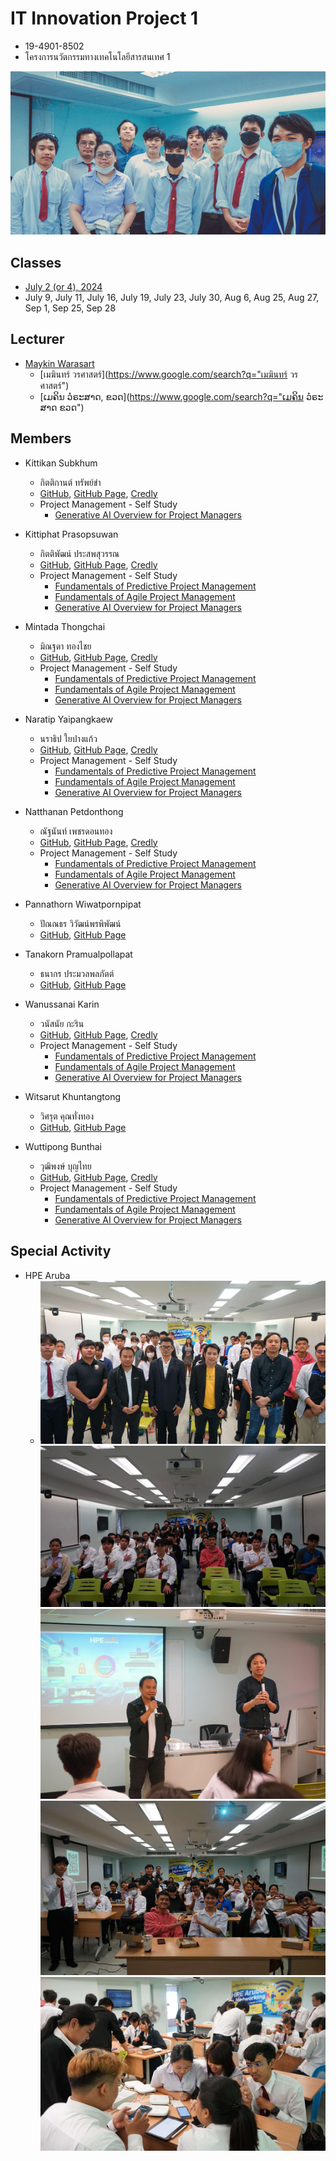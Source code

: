 # IT Innovation Project 1
+ 19-4901-8502
+ โครงการนวัตกรรมทางเทคโนโลยีสารสนเทศ 1

[![Opening](Opening.png "เปิดคอร์ส")](https://www.facebook.com/photo/?fbid=10229483476165196)

## Classes
+ [July 2 (or 4), 2024](Slide/Day1_Course-Introduction_v1.0.pdf)
+ July 9, July 11, July 16, July 19, July 23, July 30, Aug 6, Aug 25, Aug 27, Sep 1, Sep 25, Sep 28 

## Lecturer
+ [Maykin Warasart](https://www.google.com/search?q=Maykin+Warasart)
    + [เมฆินทร์ วรศาสตร์](https://www.google.com/search?q="เมฆินทร์ วรศาสตร์")
    + [ເມຄິນ ວໍຣະສາດ, ຂວດ](https://www.google.com/search?q="ເມຄິນ ວໍຣະສາດ ຂວດ")

## Members
+ Kittikan Subkhum
    + กิตติกานต์ ทรัพย์ขำ
    + [GitHub](https://github.com/Kittikan1810), [GitHub Page](https://Kittikan1810.github.io/), [Credly](https://www.credly.com/users/kittikan)
    + Project Management - Self Study
        + [Generative AI Overview for Project Managers](https://www.credly.com/badges/2b6deca3-76d2-447e-a80a-ba39625c06b7/)
    
+ Kittiphat Prasopsuwan
    + กิตติพัฒน์ ประสพสุวรรณ
    + [GitHub](https://github.com/aomnutza58), [GitHub Page](https://aomnutza58.github.io/), [Credly](https://www.credly.com/users/kittiphat-prasopsuwan.8329778d)
    + Project Management - Self Study
        + [Fundamentals of Predictive Project Management](https://www.credly.com/badges/b332ea23-1ace-43b8-86bd-ec85b34d382a)
        + [Fundamentals of Agile Project Management](https://www.credly.com/earner/earned/badge/b358690a-b4ba-4cac-8c88-80b9f36b7e8a)
        + [Generative AI Overview for Project Managers](https://www.credly.com/earner/earned/badge/d1437119-ab8e-4403-a223-e3226e0d89e1)

+ Mintada Thongchai
    + มิณฐดา ทองไชย
    + [GitHub](https://github.com/MinFluk), [GitHub Page](https://minfluk.github.io/), [Credly](https://www.credly.com/users/fluk)
    + Project Management - Self Study
        + [Fundamentals of Predictive Project Management](https://www.credly.com/badges/6f18257c-66d7-454e-8ecb-b481e98ce234)
        + [Fundamentals of Agile Project Management](https://www.credly.com/badges/230d3a21-6964-4d85-848d-7f203af96afd)
        + [Generative AI Overview for Project Managers](https://www.credly.com/badges/91c5d7af-dbf1-45f3-9ce9-61c0dba3a9c6)
    
+ Naratip Yaipangkaew
    + นราธิป ใยปางแก้ว
    + [GitHub](https://github.com/Mon5te2), [GitHub Page](https://Mon5te2.github.io/), [Credly](https://www.credly.com/users/monster_z)
    + Project Management - Self Study
        + [Fundamentals of Predictive Project Management](https://www.credly.com/badges/d459da1b-39e7-4ee2-bfc8-77d1f25526e4)
        + [Fundamentals of Agile Project Management](https://www.credly.com/badges/6a668122-6428-4e7d-a102-00b0f92db498)
        + [Generative AI Overview for Project Managers](https://www.credly.com/badges/281d9617-54c8-47cb-b54b-ebad43671af2)

+ Natthanan Petdonthong
    + ณัฐนันท์ เพชรดอนทอง
    + [GitHub](https://github.com/Natthanan2002), [GitHub Page](https://natthanan2002.github.io/), [Credly](https://www.credly.com/users/natthanan2002)
    + Project Management - Self Study
        + [Fundamentals of Predictive Project Management](https://www.credly.com/badges/62da7219-fea1-46a6-9b96-c974e7bbe0bd)
        + [Fundamentals of Agile Project Management](https://www.credly.com/badges/370e0c59-5936-4c59-a467-e12b82b82bf8)
        + [Generative AI Overview for Project Managers](https://www.credly.com/badges/c2817891-0594-4856-a5c8-84ab3071b8bf)

+ Pannathorn Wiwatpornpipat
    + ปัณณธร วิวัฒน์พรพิพัฒน์
    + [GitHub](https://github.com/Toeng152), [GitHub Page](https://toeng152.github.io/)

+ Tanakorn Pramualpollapat
    + ธนากร ประมวลพลภัตต์
    + [GitHub](https://github.com/tanakorn5670), [GitHub Page](https://tanakorn5670.github.io/)

+ Wanussanai Karin
    + วนัสนัย กะริน
    + [GitHub](https://github.com/freel2545), [GitHub Page](https://freel2545.github.io/), [Credly](https://www.credly.com/users/freel5)
    + Project Management - Self Study
        + [Fundamentals of Predictive Project Management](https://www.credly.com/badges/d22a2c25-c778-4c5d-8e57-be2eba2a70fc)
        + [Fundamentals of Agile Project Management](https://www.credly.com/badges/45ae076d-5e02-4205-a3dc-dda9b0593cae)
        + [Generative AI Overview for Project Managers](https://www.credly.com/badges/05d1a3b1-fac6-4131-a4d7-1eed7491b44a)

+ Witsarut Khuntangtong
    + วิศรุต คุณทั่งทอง
    + [GitHub](https://github.com/witsarut42), [GitHub Page](https://witsarut42.github.io/)

+ Wuttipong Bunthai
    + วุฒิพงษ์ บุญไทย
    + [GitHub](https://github.com/kQx2003), [GitHub Page](https://kqx2003.github.io/), [Credly](https://www.credly.com/users/14-kq)
    + Project Management - Self Study
        + [Fundamentals of Predictive Project Management](https://www.credly.com/badges/802d630a-0e39-47ec-b65a-fd75bdd80e71)
        + [Fundamentals of Agile Project Management](https://www.credly.com/badges/51b8fd16-4f9d-4dc4-bd7f-02d6fd998178)
        + [Generative AI Overview for Project Managers](https://www.credly.com/badges/8c813483-53d4-4fda-95e0-696be442c3ca)

## Special Activity
+ HPE Aruba
    + ![HPE Aruba](Aruba/001.jpg) ![HPE Aruba](Aruba/002.jpg) ![HPE Aruba](Aruba/003.jpg) ![HPE Aruba](Aruba/004.jpg) ![HPE Aruba](Aruba/005.jpg) 
